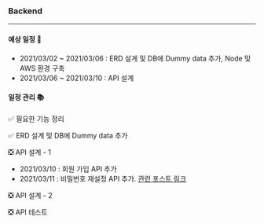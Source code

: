 ### Backend

---

#### 예상 일정 :calendar:

- 2021/03/02 ~ 2021/03/06 : ERD 설게 및 DB에 Dummy data 추가, Node 및 AWS 환경 구축
- 2021/03/06 ~ 2021/03/10 : API 설계

#### 일정 관리 :books:

:white_check_mark: 필요한 기능 정리

:white_check_mark: ERD 설계 및 DB에 Dummy data 추가

:negative_squared_cross_mark: API 설계 - 1

- 2021/03/10 : 회원 가입 API 추가
- 2021/03/11 : 비밀번호 재설정 API 추가. [관련 포스트 링크](https://gyeolse.github.io/projects/pangpang/)

:negative_squared_cross_mark: API 설계 - 2

:negative_squared_cross_mark: API 테스트
